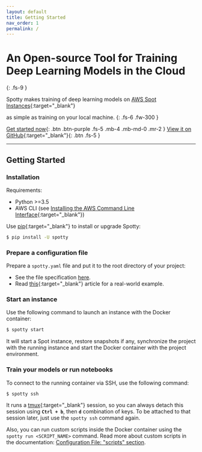 ```yaml
---
layout: default
title: Getting Started
nav_order: 1
permalink: /
---
```



# An Open-source Tool for Training<br />Deep Learning Models in the Cloud
{: .fs-9 }

Spotty makes training of deep learning models on 
[AWS Spot Instances](https://aws.amazon.com/ec2/spot/){:target="_blank"}
<!--and on [GCP Preemtible VMs](https://cloud.google.com/preemptible-vms/){:target="_blank"} (including TPUs) -->
as simple as training on your local machine.
{: .fs-6 .fw-300 }

[Get started now](#getting-started){: .btn .btn-purple .fs-5 .mb-4 .mb-md-0 .mr-2 } 
[View it on GitHub](https://github.com/apls777/spotty){:target="_blank"}{: .btn .fs-5 }

---


## Getting Started

### __Installation__

Requirements:
  * Python >=3.5
  * AWS CLI (see [Installing the AWS Command Line Interface](http://docs.aws.amazon.com/cli/latest/userguide/installing.html){:target="_blank"})

Use [pip](http://www.pip-installer.org/en/latest/){:target="_blank"} to install or upgrade Spotty:

```bash
$ pip install -U spotty
```

### __Prepare a configuration file__

Prepare a `spotty.yaml` file and put it to the root directory of your project:

   - See the file specification [here](/spotty/docs/configuration/).
   - Read [this](https://medium.com/@apls/how-to-train-deep-learning-models-on-aws-spot-instances-using-spotty-8d9e0543d365){:target="_blank"} 
   article for a real-world example.

### __Start an instance__

Use the following command to launch an instance with the Docker container:
    
```bash
$ spotty start
```

It will start a Spot instance, restore snapshots if any, synchronize the project with the running instance 
and start the Docker container with the project environment.

### __Train your models or run notebooks__

To connect to the running container via SSH, use the following command:

```bash
$ spotty ssh
```

It runs a [tmux](https://github.com/tmux/tmux/wiki){:target="_blank"} session, so you can always detach this session using
__`Ctrl + b`__, then __`d`__ combination of keys. To be attached to that session later, just use the
`spotty ssh` command again.

Also, you can run custom scripts inside the Docker container using the `spotty run <SCRIPT_NAME>` command. Read more
about custom scripts in the documentation: 
[Configuration File: "scripts" section](/spotty/docs/configuration/#scripts-section-optional).
